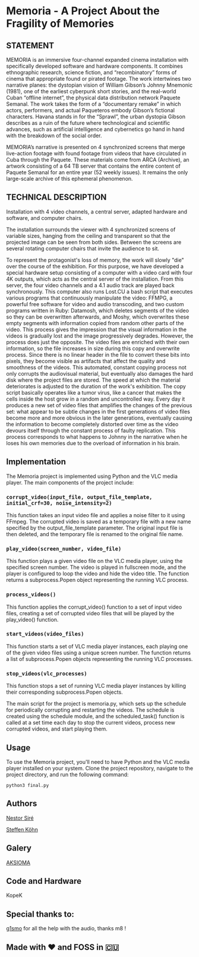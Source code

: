 # Memoria - A Project About the Fragility of Memories

## STATEMENT

MEMORIA is an immersive four-channel expanded cinema installation with specifically developed software and hardware components. It combines ethnographic research, science fiction, and “recombinatory” forms of cinema that appropriate found or pirated footage. The work intertwines two narrative planes: the dystopian vision of William Gibson’s Johnny Mnemonic (1981), one of the earliest cyberpunk short stories, and the real-world Cuban “offline internet”, the physical data distribution network Paquete Semanal. The work takes the form of a “documentary remake” in which actors, performers, and actual Paqueteros embody Gibson’s fictional characters. Havana stands in for the “Sprawl”, the urban dystopia Gibson describes as a ruin of the future where technological and scientific advances, such as artificial intelligence and cybernetics go hand in hand with the breakdown of the social order.

MEMORIA’s narrative is presented on 4 synchronized screens that merge live-action footage with found footage from videos that have circulated in Cuba through the Paquete. These materials come from ARCA (Archive), an artwork consisting of a 64 TB server that contains the entire content of Paquete Semanal for an entire year (52 weekly issues). It remains the only large-scale archive of this ephemeral phenomenon.

## TECHNICAL DESCRIPTION

Installation with 4 video channels, a central server, adapted hardware and software, and computer chairs.

The installation surrounds the viewer with 4 synchronized screens of variable sizes, hanging from the ceiling and transparent so that the projected image can be seen from both sides. Between the screens are several rotating computer chairs that invite the audience to sit.

To represent the protagonist's loss of memory, the work will slowly "die" over the course of the exhibition. For this purpose, we have developed a special hardware setup consisting of a computer with a video card with four 4K outputs, which acts as the central server of the installation. From this server, the four video channels and a 4.1 audio track are played back synchronously. This computer also runs Lost.CU a bash script that executes various programs that continuously manipulate the video: FFMPG, a powerful free software for video and audio transcoding, and two custom programs written in Ruby: Datamosh, which deletes segments of the video so they can be overwritten afterwards, and Moshy, which overwrites these empty segments with information copied from random other parts of the video.
This process gives the impression that the visual information in the videos is gradually lost and the image progressively degrades. However, the process does just the opposite. The video files are enriched with their own information, so the file increases in size during this copy and overwrite process. Since there is no linear header in the file to convert these bits into pixels, they become visible as artifacts that affect the quality and smoothness of the videos. This automated, constant copying process not only corrupts the audiovisual material, but eventually also damages the hard disk where the project files are stored.
The speed at which the material deteriorates is adjusted to the duration of the work's exhibition. The copy script basically operates like a tumor virus, like a cancer that makes the cells inside the host grow in a random and uncontrolled way. Every day it produces a new set of video files that amplifies the changes of the previous set: what appear to be subtle changes in the first generations of video files become more and more obvious in the later generations, eventually causing the information to become completely distorted over time as the video devours itself through the constant process of faulty replication. This process corresponds to what happens to Johnny in the narrative when he loses his own memories due to the overload of information in his brain.  

## Implementation

The Memoria project is implemented using Python and the VLC media player. The main components of the project include:

### `corrupt_video(input_file, output_file_template, initial_crf=30, noise_intensity=2)`

This function takes an input video file and applies a noise filter to it using FFmpeg. The corrupted video is saved as a temporary file with a new name specified by the output_file_template parameter. The original input file is then deleted, and the temporary file is renamed to the original file name.

### `play_video(screen_number, video_file)`
This function plays a given video file on the VLC media player, using the specified screen number. The video is played in fullscreen mode, and the player is configured to loop the video and hide the video title. The function returns a subprocess.Popen object representing the running VLC process.

### `process_videos()`
This function applies the corrupt_video() function to a set of input video files, creating a set of corrupted video files that will be played by the play_video() function.

### `start_videos(video_files)`
This function starts a set of VLC media player instances, each playing one of the given video files using a unique screen number. The function returns a list of subprocess.Popen objects representing the running VLC processes.

### `stop_videos(vlc_processes)`
This function stops a set of running VLC media player instances by killing their corresponding subprocess.Popen objects.

The main script for the project is memoria.py, which sets up the schedule for periodically corrupting and restarting the videos. The schedule is created using the schedule module, and the scheduled_task() function is called at a set time each day to stop the current videos, process new corrupted videos, and start playing them.

## Usage
To use the Memoria project, you'll need to have Python and the VLC media player installed on your system. Clone the project repository, navigate to the project directory, and run the following command:

```
python3 final.py
```

## Authors

[Nestor Siré](https://nestorsire.com/en/)

[Steffen Köhn](http://steffenkoehn.com/)

## Galery

[AKSIOMA](https://aksioma.org/)

## Code and Hardware

KopeK

## Special thanks to:

[g1smo](https://github.com/g1smo) for all the help with the audio, thanks m8 !


## Made with :heart: and FOSS in :cuba:
